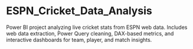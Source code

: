 # ESPN_Cricket_Data_Analysis
Power BI project analyzing live cricket stats from ESPN web data. Includes web data extraction, Power Query cleaning, DAX-based metrics, and interactive dashboards for team, player, and match insights.
